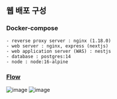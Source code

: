 ## 웹 배포 구성

### Docker-compose

    - reverse proxy server : nginx (1.18.0)
    - web server : nginx, express (nextjs)
    - web application server (WAS) : nestjs
    - database : postgres:14
    - node : node:16-alpine

### [Flow](https://www.figma.com/file/s21PV3PjwcfJZnFSBpitax/nginx-flow?node-id=0%3A1)
![image](https://user-images.githubusercontent.com/66957178/192985112-8c106d49-3136-41e0-a62a-0541a85bd250.png)
![image](https://user-images.githubusercontent.com/66957178/192985349-b73b1ac4-5787-4c78-a5bd-9f045c5966cd.png)




